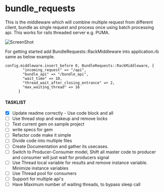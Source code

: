 # bundle_requests



This is the middleware which will combine multiple request from different client, bundle as single request and process once using batch processing api. This works for rails threaded server e.g. PUMA.


![ScreenShot](https://raw.github.com/lprashant-94/bundle_requests/master/HighLevelDesign.jpg)

For getting started add BundleRequests::RackMiddleware into application.rb same as below example.


```
config.middleware.insert_before 0, BundleRequests::RackMiddleware, {
        "incoming_request" => "/api",
        "bundle_api" => "/bundle_api",
        "wait_time" => 10,
        "thread_wait_after_closing_entrance" => 2,
        "max_waiting_thread" => 16
      }
```



#### TASKLIST 
- [x] Update readme correctly - Use code block and all
- [ ] Use thread stop and wakeup and remove locks
- [ ] Test current gem on sample project
- [ ] write specs for gem
- [ ] Refactor code make it simple
- [ ] Divide code into multiple files
- [ ] Create Documentation and gather its usecases.
- [ ] Switch to Producer-Consumer model, Shift all master code to producer and consumer will just wait for producers signal
- [ ] Use Thread local variable for results and remove instance variable. Minimize instance variables
- [ ] Use Thread pool for consumers
- [ ] Support for multiple api's 
- [ ] Have Maximum number of waiting threads, to bypass sleep call
